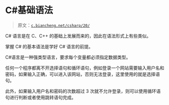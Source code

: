 # C#基础语法

> 原文：[`c.biancheng.net/csharp/20/`](http://c.biancheng.net/csharp/20/)

C# 语言是在 C、C++ 的基础上发展而来的，因此在语法形式上有些类似。

掌握 C# 的基本语法是学好 C# 语言的前提。

C#语言是一种强类型语言，要求每个变量都必须指定数据类型。

任何一个程序都离不开选择语句和循环语句，例如登录一个网站需要输入用户名和密码，如果输入正确，可以进入该网站，否则无法登录，这里使用的就是选择语句。

此外，如果输入用户名和密码的次数超过 3 次就不允许登录，则可以使用循环语句进行判断或者使用跳转语句完成。